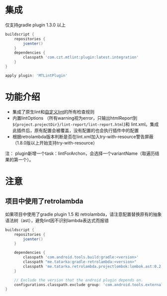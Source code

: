 # 集成

仅支持gradle plugin 1.3.0 以上

``` groovy
buildscript {
    repositories {
        jcenter()
    }
    dependencies {
        classpath 'com.czt.mtlint:plugin:latest.integration'
    }
}
```

``` groovy
apply plugin: 'MTLintPlugin'
```

# 功能介绍

- 集成了原生lint和[自定义lint]()的所有检查规则
- 内置lintOptions （所有warning视为error，只输出htmlReport到`${project.projectDir}/lint-report/lint-report.html`)和 lint.xml。集成此插件后，原有配置会被覆盖，没有配置的也会执行插件中的配置
- 根据retrolambda版本判断是否在lint.xml加入try-with-resource警告屏蔽（1.8.0版以上开始支持try-with-resource）

注： plugin新增一个task：lintForArchon，会选择一个variantName（取遍历结果的第一个）。

# 注意

## 项目中使用了retrolambda

如果项目中使用了gradle plugin 1.5 和 retrolambda，请注意配置替换原有的抽象语法树（ast），避免lint因不识别lambda表达式而报错

``` groovy
buildscript {
    repositories {
        jcenter()
    }

    dependencies {
        classpath 'com.android.tools.build:gradle:<version>'
        classpath "me.tatarka:gradle-retrolambda:<version>"
        classpath 'me.tatarka.retrolambda.projectlombok:lombok.ast:0.2.3.a2'
    }

    // Exclude the version that the android plugin depends on.
    configurations.classpath.exclude group: 'com.android.tools.external.lombok'
}
```